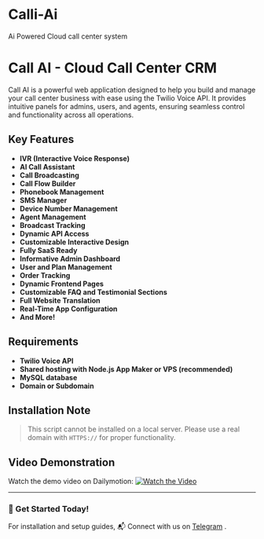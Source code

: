 # Calli-Ai
Ai Powered Cloud call center system

# Call AI - Cloud Call Center CRM


Call AI is a powerful web application designed to help you build and manage your call center business with ease using the Twilio Voice API. It provides intuitive panels for admins, users, and agents, ensuring seamless control and functionality across all operations.

## Key Features
- **IVR (Interactive Voice Response)**
- **AI Call Assistant**
- **Call Broadcasting**
- **Call Flow Builder**
- **Phonebook Management**
- **SMS Manager**
- **Device Number Management**
- **Agent Management**
- **Broadcast Tracking**
- **Dynamic API Access**
- **Customizable Interactive Design**
- **Fully SaaS Ready**
- **Informative Admin Dashboard**
- **User and Plan Management**
- **Order Tracking**
- **Dynamic Frontend Pages**
- **Customizable FAQ and Testimonial Sections**
- **Full Website Translation**
- **Real-Time App Configuration**
- **And More!**

## Requirements
- **Twilio Voice API**
- **Shared hosting with Node.js App Maker or VPS (recommended)**
- **MySQL database**
- **Domain or Subdomain**

## Installation Note
> This script cannot be installed on a local server. Please use a real domain with `HTTPS://` for proper functionality.

## Video Demonstration
Watch the demo video on Dailymotion:
[![Watch the Video](https://dailymotion.com/thumbnail/video/YOUR_VIDEO_ID)](https://dai.ly/k15QSF2OWf4o0QCCSCy)



---

### 🚀 Get Started Today!
For installation and setup guides,  📬 Connect with us on [Telegram](https://t.me/mjweb3)
. 


